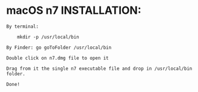 # macOS n7 INSTALLATION:  

	By terminal:  
 	
  		mkdir -p /usr/local/bin 
	
 	By Finder: go goToFolder /usr/local/bin 
	
 	Double click on n7.dmg file to open it
  
	Drag from it the single n7 executable file and drop in /usr/local/bin folder.  
	
 	Done! 
